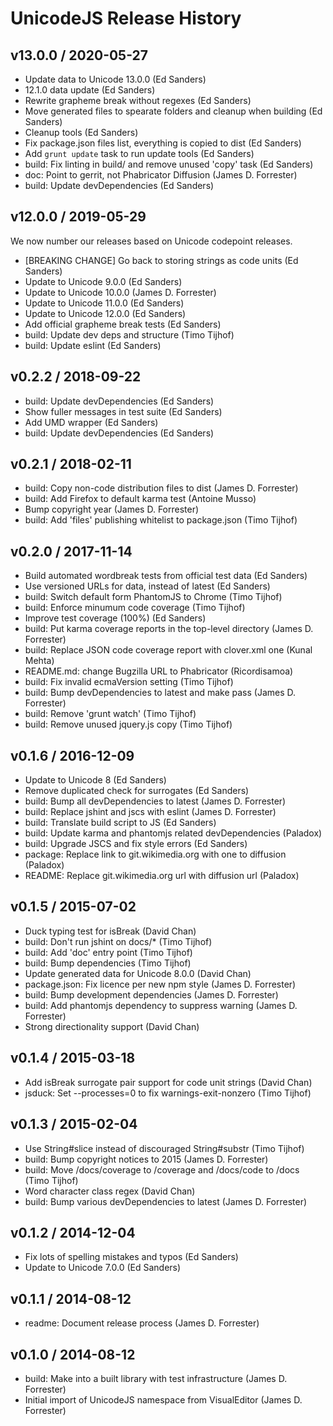 # UnicodeJS Release History
## v13.0.0 / 2020-05-27
* Update data to Unicode 13.0.0 (Ed Sanders)
* 12.1.0 data update (Ed Sanders)
* Rewrite grapheme break without regexes (Ed Sanders)
* Move generated files to spearate folders and cleanup when building (Ed Sanders)
* Cleanup tools (Ed Sanders)
* Fix package.json files list, everything is copied to dist (Ed Sanders)
* Add `grunt update` task to run update tools (Ed Sanders)
* build: Fix linting in build/ and remove unused 'copy' task (Ed Sanders)
* doc: Point to gerrit, not Phabricator Diffusion (James D. Forrester)
* build: Update devDependencies (Ed Sanders)

## v12.0.0 / 2019-05-29
We now number our releases based on Unicode codepoint releases.

* [BREAKING CHANGE] Go back to storing strings as code units (Ed Sanders)
* Update to Unicode 9.0.0 (Ed Sanders)
* Update to Unicode 10.0.0 (James D. Forrester)
* Update to Unicode 11.0.0 (Ed Sanders)
* Update to Unicode 12.0.0 (Ed Sanders)
* Add official grapheme break tests (Ed Sanders)
* build: Update dev deps and structure (Timo Tijhof)
* build: Update eslint (Ed Sanders)

## v0.2.2 / 2018-09-22
* build: Update devDependencies (Ed Sanders)
* Show fuller messages in test suite (Ed Sanders)
* Add UMD wrapper (Ed Sanders)
* build: Update devDependencies (Ed Sanders)

## v0.2.1 / 2018-02-11
* build: Copy non-code distribution files to dist (James D. Forrester)
* build: Add Firefox to default karma test (Antoine Musso)
* Bump copyright year (James D. Forrester)
* build: Add 'files' publishing whitelist to package.json (Timo Tijhof)

## v0.2.0 / 2017-11-14
* Build automated wordbreak tests from official test data (Ed Sanders)
* Use versioned URLs for data, instead of latest (Ed Sanders)
* build: Switch default form PhantomJS to Chrome (Timo Tijhof)
* build: Enforce minumum code coverage (Timo Tijhof)
* Improve test coverage (100%) (Ed Sanders)
* build: Put karma coverage reports in the top-level directory (James D. Forrester)
* build: Replace JSON code coverage report with clover.xml one (Kunal Mehta)
* README.md: change Bugzilla URL to Phabricator (Ricordisamoa)
* build: Fix invalid ecmaVersion setting (Timo Tijhof)
* build: Bump devDependencies to latest and make pass (James D. Forrester)
* build: Remove 'grunt watch' (Timo Tijhof)
* build: Remove unused jquery.js copy (Timo Tijhof)

## v0.1.6 / 2016-12-09
* Update to Unicode 8 (Ed Sanders)
* Remove duplicated check for surrogates (Ed Sanders)
* build: Bump all devDependencies to latest (James D. Forrester)
* build: Replace jshint and jscs with eslint (James D. Forrester)
* build: Translate build script to JS (Ed Sanders)
* build: Update karma and phantomjs related devDependencies (Paladox)
* build: Upgrade JSCS and fix style errors (Ed Sanders)
* package: Replace link to git.wikimedia.org with one to diffusion (Paladox)
* README: Replace git.wikimedia.org url with diffusion url (Paladox)

## v0.1.5 / 2015-07-02
* Duck typing test for isBreak (David Chan)
* build: Don't run jshint on docs/* (Timo Tijhof)
* build: Add 'doc' entry point (Timo Tijhof)
* build: Bump dependencies (Timo Tijhof)
* Update generated data for Unicode 8.0.0 (David Chan)
* package.json: Fix licence per new npm style (James D. Forrester)
* build: Bump development dependencies (James D. Forrester)
* build: Add phantomjs dependency to suppress warning (James D. Forrester)
* Strong directionality support (David Chan)

## v0.1.4 / 2015-03-18
* Add isBreak surrogate pair support for code unit strings (David Chan)
* jsduck: Set --processes=0 to fix warnings-exit-nonzero (Timo Tijhof)

## v0.1.3 / 2015-02-04
* Use String#slice instead of discouraged String#substr (Timo Tijhof)
* build: Bump copyright notices to 2015 (James D. Forrester)
* build: Move /docs/coverage to /coverage and /docs/code to /docs (Timo Tijhof)
* Word character class regex (David Chan)
* build: Bump various devDependencies to latest (James D. Forrester)

## v0.1.2 / 2014-12-04
* Fix lots of spelling mistakes and typos (Ed Sanders)
* Update to Unicode 7.0.0 (Ed Sanders)

## v0.1.1 / 2014-08-12
* readme: Document release process (James D. Forrester)

## v0.1.0 / 2014-08-12
* build: Make into a built library with test infrastructure (James D. Forrester)
* Initial import of UnicodeJS namespace from VisualEditor (James D. Forrester)
